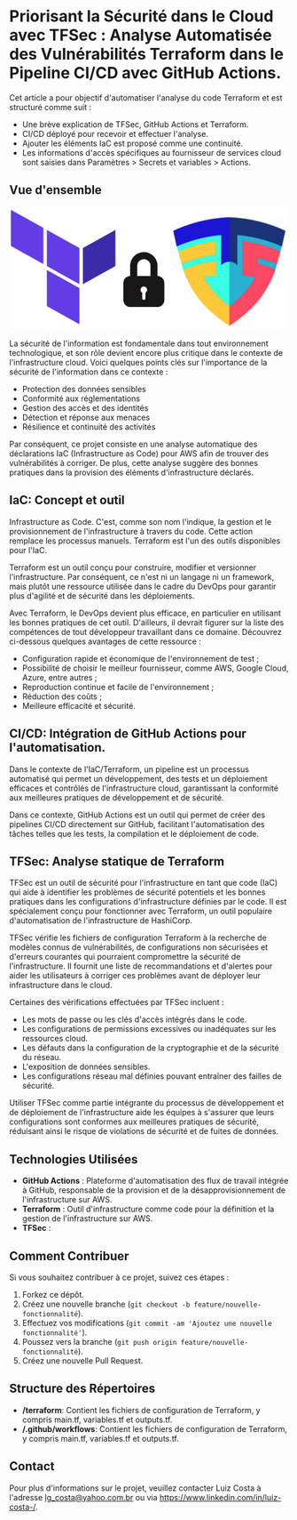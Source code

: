 # Priorisant la Sécurité dans le Cloud avec TFSec : Analyse Automatisée des Vulnérabilités Terraform dans le Pipeline CI/CD avec GitHub Actions.

Cet article a pour objectif d'automatiser l'analyse du code Terraform et est structuré comme suit :
- Une brève explication de TFSec, GitHub Actions et Terraform.
- CI/CD déployé pour recevoir et effectuer l'analyse.
- Ajouter les éléments IaC est proposé comme une continuité.
- Les informations d'accès spécifiques au fournisseur de services cloud sont saisies dans Paramètres > Secrets et variables > Actions.




## Vue d'ensemble
<p class="has-line-data" data-line-start="3" data-line-end="4" style="text-align: justify;">

![Logo da Minha Aplicação](./tfsec.png)


La sécurité de l'information est fondamentale dans tout environnement technologique, et son rôle devient encore plus critique dans le contexte de l'infrastructure cloud. Voici quelques points clés sur l'importance de la sécurité de l'information dans ce contexte :

- Protection des données sensibles
- Conformité aux réglementations
- Gestion des accès et des identités
- Détection et réponse aux menaces
- Résilience et continuité des activités

Par conséquent, ce projet consiste en une analyse automatique des déclarations IaC (Infrastructure as Code) pour AWS afin de trouver des vulnérabilités à corriger. De plus, cette analyse suggère des bonnes pratiques dans la provision des éléments d'infrastructure déclarés.

## IaC: Concept et outil
Infrastructure as Code. C'est, comme son nom l'indique, la gestion et le provisionnement de l'infrastructure à travers du code. Cette action remplace les processus manuels. Terraform est l'un des outils disponibles pour l'IaC.

Terraform est un outil conçu pour construire, modifier et versionner l'infrastructure. Par conséquent, ce n'est ni un langage ni un framework, mais plutôt une ressource utilisée dans le cadre du DevOps pour garantir plus d'agilité et de sécurité dans les déploiements.

Avec Terraform, le DevOps devient plus efficace, en particulier en utilisant les bonnes pratiques de cet outil. D'ailleurs, il devrait figurer sur la liste des compétences de tout développeur travaillant dans ce domaine. Découvrez ci-dessous quelques avantages de cette ressource : 

- Configuration rapide et économique de l'environnement de test ;
- Possibilité de choisir le meilleur fournisseur, comme AWS, Google Cloud, Azure, entre autres ;
- Reproduction continue et facile de l'environnement ;
- Réduction des coûts ;
- Meilleure efficacité et sécurité.

## CI/CD: Intégration de GitHub Actions pour l'automatisation.

Dans le contexte de l'IaC/Terraform, un pipeline est un processus automatisé qui permet un développement, des tests et un déploiement efficaces et contrôlés de l'infrastructure cloud, garantissant la conformité aux meilleures pratiques de développement et de sécurité.

Dans ce contexte, GitHub Actions est un outil qui permet de créer des pipelines CI/CD directement sur GitHub, facilitant l'automatisation des tâches telles que les tests, la compilation et le déploiement de code.


## TFSec: Analyse statique de Terraform

TFSec est un outil de sécurité pour l'infrastructure en tant que code (IaC) qui aide à identifier les problèmes de sécurité potentiels et les bonnes pratiques dans les configurations d'infrastructure définies par le code. Il est spécialement conçu pour fonctionner avec Terraform, un outil populaire d'automatisation de l'infrastructure de HashiCorp.

TFSec vérifie les fichiers de configuration Terraform à la recherche de modèles connus de vulnérabilités, de configurations non sécurisées et d'erreurs courantes qui pourraient compromettre la sécurité de l'infrastructure. Il fournit une liste de recommandations et d'alertes pour aider les utilisateurs à corriger ces problèmes avant de déployer leur infrastructure dans le cloud.

Certaines des vérifications effectuées par TFSec incluent :

- Les mots de passe ou les clés d'accès intégrés dans le code.
- Les configurations de permissions excessives ou inadéquates sur les ressources cloud.
- Les défauts dans la configuration de la cryptographie et de la sécurité du réseau.
- L'exposition de données sensibles.
- Les configurations réseau mal définies pouvant entraîner des failles de sécurité.

Utiliser TFSec comme partie intégrante du processus de développement et de déploiement de l'infrastructure aide les équipes à s'assurer que leurs configurations sont conformes aux meilleures pratiques de sécurité, réduisant ainsi le risque de violations de sécurité et de fuites de données.

</p>

## Technologies Utilisées

- **GitHub Actions** : Plateforme d'automatisation des flux de travail intégrée à GitHub, responsable de la provision et de la désapprovisionnement de l'infrastructure sur AWS.
- **Terraform** : Outil d'infrastructure comme code pour la définition et la gestion de l'infrastructure sur AWS.
- **TFSec** :

## Comment Contribuer
Si vous souhaitez contribuer à ce projet, suivez ces étapes :

1. Forkez ce dépôt.
2. Créez une nouvelle branche (`git checkout -b feature/nouvelle-fonctionnalité`).
3. Effectuez vos modifications (`git commit -am 'Ajoutez une nouvelle fonctionnalité'`).
4. Poussez vers la branche (`git push origin feature/nouvelle-fonctionnalité`).
5. Créez une nouvelle Pull Request.


## Structure des Répertoires
- **/terraform**: Contient les fichiers de configuration de Terraform, y compris main.tf, variables.tf et outputs.tf.
- **/.github/workflows**: Contient les fichiers de configuration de Terraform, y compris main.tf, variables.tf et outputs.tf.

## Contact

Pour plus d'informations sur le projet, veuillez contacter Luiz Costa à l'adresse lg_costa@yahoo.com.br ou via https://www.linkedin.com/in/luiz-costa-/.
